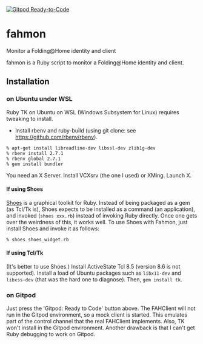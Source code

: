 [![Gitpod Ready-to-Code](https://img.shields.io/badge/Gitpod-Ready--to--Code-blue?logo=gitpod)](https://gitpod.io/#https://github.com/jlm/fahmon) 

# fahmon
Monitor a Folding@Home identity and client

fahmon is a Ruby script to monitor a Folding@Home identity and client.

## Installation
### on Ubuntu under WSL
Ruby TK on Ubuntu on WSL (Windows Subsystem for Linux) requires tweaking to install.
* Install rbenv and ruby-build (using git clone: see https://github.com/rbenv/rbenv).
```
% apt-get install libreadline-dev libssl-dev zlib1g-dev
% rbenv install 2.7.1
% rbenv global 2.7.1
% gem install bundler
```

You need an X Server.  Install VCXsrv (the one I used) or XMing.  Launch X.

#### If using Shoes
[Shoes](http://shoesrb.com/) is a graphical toolkit for Ruby.  Instead of being packaged as a gem (as Tcl/Tk is),
Shoes expects to be installed as a command (an application), and invoked (`shoes xxx.rb`) instead of invoking Ruby
directly.  Once one gets over the weirdness of this, it works well.  To use Shoes with Fahmon, just install Shoes and
invoke it as follows:
```
% shoes shoes_widget.rb
```
#### If using Tcl/Tk
(It's better to use Shoes.)
Install ActiveState Tcl 8.5 (version 8.6 is not supported).
Install a load of Ubuntu packages such as `libx11-dev` and `libxss-dev` (that was the hard one to diagnose).
Then, `gem install tk`.


### on Gitpod
Just press the 'Gitpod: Ready to Code' button above.  The FAHClient will not run in the Gitpod environment, so a mock client is started.
This emulates part of the control channel that the real FAHClient implements.  Also, TK won't install in the Gitpod environment.
Another drawback is that I can't get Ruby debugging to work on Gitpod.

